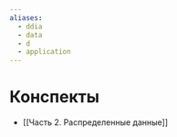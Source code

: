 ```yaml
---
aliases:
  - ddia
  - data
  - d
  - application
---
```

# Конспекты
-  [[Часть 2. Распределенные данные]]